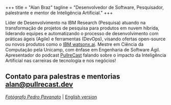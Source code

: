 +++
title = "Alan Braz"
tagline = "Desenvolvedor de Software, Pesquisador, palestrante e mentor de Inteligência Artificial."
+++

Líder de Desenvolvimento na IBM Research (Pesquisa) atuando na transformação de projetos de pesquisa para produtos em nuvem híbrida, liderando equipes e automatizando o processo de desenvolvimento com práticas ágeis (Agile) e ferramentas (DevOps), visando ofertas open-source ou novos produtos como o [IBM watsonx.ai](https://www.ibm.com/br-pt/products/watsonx-ai). 
Mestre em Ciência da Computação pela Unicamp, com ênfase em Engenharia de Software Ágil. \
Apresentador do podcast [PullreCast](http://canal.pullrecast.dev) falando sobre o impacto da Inteligência Artificial nas carreiras de tecnologia e nos negócios! 

## **Contato para palestras e mentorias [alan@pullrecast.dev](mailto:alan@pullrecast.dev)**

<!-- Meus interesses pessoais são bem ecléticos variando de café à corrida, design thinking à mineração de dados, cachorros à basquetebol, e comunidades técnicas à taekwondo. -->

<!-- Anteriormente atuou como Desenvolvedor e Arquiteto na IBM Consulting, depois migrou para a IBM Research como Engenheiro de Software em projetos de BigData com dados de mídia social. Também trabalhou por dois anos e meio em Yorktown/NY com ferramentas para Cientistas de Dados e mineração de repositórios de software. -->

_[Fotógrafo Pedro Pavanato](https://pedropavanato.com.br/)_ | [English version](/en)
